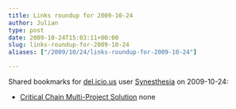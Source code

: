 ```yaml
---
title: Links roundup for 2009-10-24
author: Julian
type: post
date: 2009-10-24T15:03:11+00:00
slug: links-roundup-for-2009-10-24 
aliases: ["/2009/10/24/links-roundup-for-2009-10-24"]

---
```

Shared bookmarks for [del.icio.us][1] user [Synesthesia][2] on 2009-10-24:

  * [Critical Chain Multi-Project Solution][3] 
    none</li> </ul>

 [1]: https://del.icio.us/
 [2]: https://del.icio.us/synesthesia
 [3]: https://www.agilemanagement.net/Articles/Papers/CriticalChainMulti-Projec.html